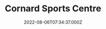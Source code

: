 ---
date: 2022-08-06T07:34:37.000Z
title: Cornard Sports Centre
latitude: 52.02508166585
longitude: 0.7497170230541186
url: http://www.gcsportscentre.co.uk
category: checkin
---